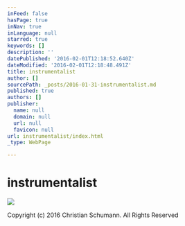 ```yaml
---
inFeed: false
hasPage: true
inNav: true
inLanguage: null
starred: true
keywords: []
description: ''
datePublished: '2016-02-01T12:18:52.640Z'
dateModified: '2016-02-01T12:18:48.491Z'
title: instrumentalist
author: []
sourcePath: _posts/2016-01-31-instrumentalist.md
published: true
authors: []
publisher:
  name: null
  domain: null
  url: null
  favicon: null
url: instrumentalist/index.html
_type: WebPage

---
```

# instrumentalist
![](https://s3-us-west-2.amazonaws.com/the-grid-img/p/cdfdd96e3f5d09dc1efd4e46cf7f2ffcaf3327f1.jpg)

Copyright (c) 2016 Christian Schumann. All Rights Reserved